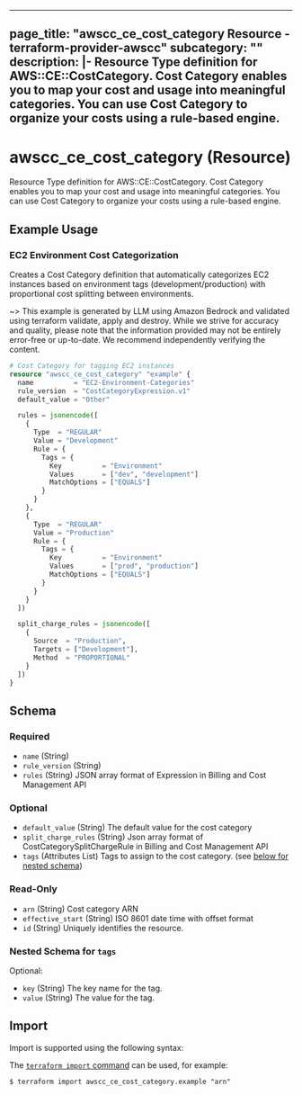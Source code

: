 
---
page_title: "awscc_ce_cost_category Resource - terraform-provider-awscc"
subcategory: ""
description: |-
  Resource Type definition for AWS::CE::CostCategory. Cost Category enables you to map your cost and usage into meaningful categories. You can use Cost Category to organize your costs using a rule-based engine.
---

# awscc_ce_cost_category (Resource)

Resource Type definition for AWS::CE::CostCategory. Cost Category enables you to map your cost and usage into meaningful categories. You can use Cost Category to organize your costs using a rule-based engine.

## Example Usage

### EC2 Environment Cost Categorization

Creates a Cost Category definition that automatically categorizes EC2 instances based on environment tags (development/production) with proportional cost splitting between environments.

~> This example is generated by LLM using Amazon Bedrock and validated using terraform validate, apply and destroy. While we strive for accuracy and quality, please note that the information provided may not be entirely error-free or up-to-date. We recommend independently verifying the content.

```terraform
# Cost Category for tagging EC2 instances
resource "awscc_ce_cost_category" "example" {
  name          = "EC2-Environment-Categories"
  rule_version  = "CostCategoryExpression.v1"
  default_value = "Other"

  rules = jsonencode([
    {
      Type  = "REGULAR"
      Value = "Development"
      Rule = {
        Tags = {
          Key          = "Environment"
          Values       = ["dev", "development"]
          MatchOptions = ["EQUALS"]
        }
      }
    },
    {
      Type  = "REGULAR"
      Value = "Production"
      Rule = {
        Tags = {
          Key          = "Environment"
          Values       = ["prod", "production"]
          MatchOptions = ["EQUALS"]
        }
      }
    }
  ])

  split_charge_rules = jsonencode([
    {
      Source  = "Production",
      Targets = ["Development"],
      Method  = "PROPORTIONAL"
    }
  ])
}
```

<!-- schema generated by tfplugindocs -->
## Schema

### Required

- `name` (String)
- `rule_version` (String)
- `rules` (String) JSON array format of Expression in Billing and Cost Management API

### Optional

- `default_value` (String) The default value for the cost category
- `split_charge_rules` (String) Json array format of CostCategorySplitChargeRule in Billing and Cost Management API
- `tags` (Attributes List) Tags to assign to the cost category. (see [below for nested schema](#nestedatt--tags))

### Read-Only

- `arn` (String) Cost category ARN
- `effective_start` (String) ISO 8601 date time with offset format
- `id` (String) Uniquely identifies the resource.

<a id="nestedatt--tags"></a>
### Nested Schema for `tags`

Optional:

- `key` (String) The key name for the tag.
- `value` (String) The value for the tag.

## Import

Import is supported using the following syntax:

The [`terraform import` command](https://developer.hashicorp.com/terraform/cli/commands/import) can be used, for example:

```shell
$ terraform import awscc_ce_cost_category.example "arn"
```
